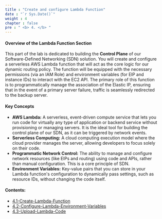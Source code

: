 ```yaml
---
title : "Create and configure Lambda Function"
date : "`r Sys.Date()`"
weight : 4
chapter : false
pre : " <b> 4. </b> "
---
```


#### Overview of the Lambda Function Section

This part of the lab is dedicated to building the **Control Plane** of our Software-Defined Networking (SDN) solution. You will create and configure a serverless AWS Lambda function that will act as the core logic for our dynamic routing policy. The function will be equipped with the necessary permissions (via an IAM Role) and environment variables (for EIP and instance IDs) to interact with the EC2 API. The primary role of this function is to programmatically manage the association of the Elastic IP, ensuring that in the event of a primary server failure, traffic is seamlessly redirected to the backup server.

#### Key Concepts

* **AWS Lambda:** A serverless, event-driven compute service that lets you run code for virtually any type of application or backend service without provisioning or managing servers. It is the ideal tool for building the control plane of our SDN, as it can be triggered by network events.
* **Serverless Computing:** A cloud computing execution model where the cloud provider manages the server, allowing developers to focus solely on their code.
* **Programmatic Network Control:** The ability to manage and configure network resources (like EIPs and routing) using code and APIs, rather than manual configuration. This is a core principle of SDN.
* **Environment Variables:** Key-value pairs that you can store in your Lambda function's configuration to dynamically pass settings, such as resource IDs, without changing the code itself.

#### Contents:

* [4.1-Create-Lambda-Function](/4-Create-and-configure-Lambda-Function/1-Create-Lambda-Function)
* [4.2-Configure-Lambda-Environment-Variables](/4-Create-and-configure-Lambda-Function/2-Configure-Lambda-Environment-Variables)
* [4.3-Upload-Lambda-Code](/4-Create-and-configure-Lambda-Function/3-Upload-Lambda-Code)